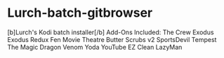 # Lurch-batch-gitbrowser
[b]Lurch's Kodi batch installer[/b] 
Add-Ons Included:
The Crew
Exodus
Exodus Redux
Fen
Movie Theatre Butter
Scrubs v2
SportsDevil
Tempest
The Magic Dragon
Venom
Yoda
YouTube
EZ Clean
LazyMan
